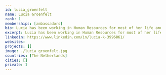 ```yaml
---
id: lucia_groenfelt
name: Lucia Groenfelt
rank: 1
memberships: [ambassadors]
bio: Lucia has been working in Human Resources for most of her life and has a passion for getting things done the right way for the company, but certainly also for the individual. She's looking forward to bring this movement to the next level and get internet capacity in the hands of people that have had very poor access to it to date. Ambassador fell in love with Threefold ThreeFold's vision is an ambitious one is to create a neutral, private, efficient and affordable internet. ThreeFold's team has breakthrough technology that will create a new, distributed and accessible for anyone internet. The world is dying for an alternative to large, non-transparent and privacy-invading service providers of today. Equal chances for every one of us, not a happy few of us.
excerpt: Lucia has been working in Human Resources for most of her life and has a passion for getting things done.
linkedin: https://www.linkedin.com/in/lucia-k-3996861/
websites: 
projects: []
image: ./lucia_groenfelt.jpg
countries: [The Netherlands]
cities: []
private: 1
---
```

